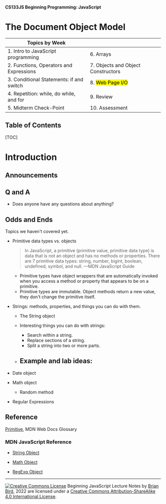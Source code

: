 **CS133JS Beginning Programming: JavaScript**

<h1>The Document Object Model</h1>


| Topics by Week                           |                                    |
| ---------------------------------------- | ---------------------------------- |
| 1. Intro to JavaScript programming       | 6. Arrays                          |
| 2. Functions, Operators and Expressions  | 7. Objects and Object Constructors |
| 3. Conditional Statements: if and switch | 8. <mark>Web Page I/O</mark>       |
| 4. Repetition: while, do while, and for  | 9. Review                          |
| 5. Midterm Check-Point                   | 10. Assessment                     |


<h2>Table of Contents</h2>

[TOC]

# Introduction

## Announcements



## Q and A

- Does anyone have any questions about anything?



## Odds and Ends

Topics we haven't covered yet.

- Primitive data types vs. objects

  > In JavaScript, a primitive (primitive value, primitive data type) is data that is not an object and has no methods or properties. There are 7 primitive data types: string, number, bigint, boolean, undefined, symbol, and null.
  > &mdash;MDN JavaScript Guide

  - Primitive types have object wrappers that are automatically invoked when you access a method or property that appears to be on a primitive.
  - Primitive types are immutable. Object methods return a new value, they don't change the primitive itself.

- Strings: methods, properties, and things you can do with them.

  - The String object
  - Interesting things you can do with strings:
    - Search within a string.
    - Replace sections of a string.
    - Split a string into two or more parts.

  - Example and lab ideas:
    - 

- Date object

- Math object

  - Random method

- Regular Expressions



## Reference

[Primitive](https://developer.mozilla.org/en-US/docs/Glossary/Primitive), MDN Web Docs Glossary

### MDN JavaScript Reference

- [String Object](https://developer.mozilla.org/en-US/docs/Web/JavaScript/Reference/Global_Objects/String#static_methods)

- [Math Object](https://developer.mozilla.org/en-US/docs/Web/JavaScript/Reference/Global_Objects/Math)

- [RegExp Object](https://developer.mozilla.org/en-US/docs/Web/JavaScript/Reference/Global_Objects/RegExp)



------

[![Creative Commons License](https://i.creativecommons.org/l/by-sa/4.0/88x31.png)](http://creativecommons.org/licenses/by-sa/4.0/) Beginning JavaScript Lecture Notes by [Brian Bird](https://profbird.online), <time>2022</time> are licensed under a [Creative Commons Attribution-ShareAlike 4.0 International License](http://creativecommons.org/licenses/by-sa/4.0/). 
